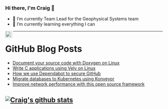 ### Hi there, I'm Craig 👋

<!--
**CraigTeelFugro/CraigTeelFugro** is a ✨ _special_ ✨ repository because its `README.md` (this file) appears on your GitHub profile.

Here are some ideas to get you started:
-->

- 🔭 I’m currently Team Lead for the Geophysical Systems team
- 🌱 I’m currently learning everything I can

[<img align="left" alt="Craig Teel | LinkedIn" width="22px" src="https://cdn.jsdelivr.net/npm/simple-icons@v3/icons/linkedin.svg" />][linkedin]

---

# GitHub Blog Posts

<!-- BLOG-POST-LIST:START -->
- [Document your source code with Doxygen on Linux](https://opensource.com/article/22/5/document-source-code-doxygen-linux)
- [Write C applications using Vely on Linux](https://opensource.com/article/22/5/write-c-appplications-vely-linux)
- [How we use Dependabot to secure GitHub](https://github.blog/2022-05-25-how-we-use-dependabot-to-secure-github/)
- [Migrate databases to Kubernetes using Konveyor](https://opensource.com/article/22/5/migrating-databases-kubernetes-using-konveyor)
- [Improve network performance with this open source framework](https://opensource.com/article/22/5/improve-network-performance-pbench)
<!-- BLOG-POST-LIST:END -->

## [![Craig's github stats](https://github-readme-stats.vercel.app/api?username=craigteelfugro)](https://github.com/anuraghazra/github-readme-stats)


[linkedin]: https://linkedin.com/in/craig-teel-b8786771
